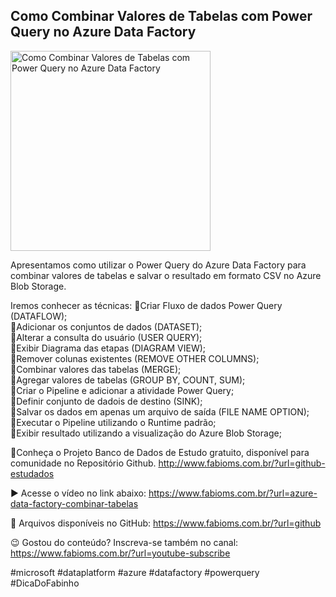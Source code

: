 ## Como Combinar Valores de Tabelas com Power Query no Azure Data Factory

<img src="https://fabioms.com.br/uploads/youtube/7AYLrfdgalc.png" alt="Como Combinar Valores de Tabelas com Power Query no Azure Data Factory" title="Azure Data Factory" width="320"/>

Apresentamos como utilizar o Power Query do Azure Data Factory para combinar valores de tabelas e salvar o resultado em formato CSV no Azure Blob Storage.

Iremos conhecer as técnicas:
🔹Criar Fluxo de dados Power Query (DATAFLOW);  
🔹Adicionar os conjuntos de dados (DATASET);  
🔹Alterar a consulta do usuário (USER QUERY);  
🔹Exibir Diagrama das etapas (DIAGRAM VIEW);  
🔹Remover colunas existentes (REMOVE OTHER COLUMNS);  
🔹Combinar valores das tabelas (MERGE);  
🔹Agregar valores de tabelas (GROUP BY, COUNT, SUM);  
🔹Criar o Pipeline e adicionar a atividade Power Query;  
🔹Definir conjunto de dadois de destino (SINK);  
🔹Salvar os dados em apenas um arquivo de saída (FILE NAME OPTION);  
🔹Executar o Pipeline utilizando o Runtime padrão;  
🔹Exibir resultado utilizando a visualização do Azure Blob Storage;  

🎁Conheça o Projeto Banco de Dados de Estudo gratuito, disponível para comunidade no Repositório Github.
http://www.fabioms.com.br/?url=github-estudados

▶️ Acesse o vídeo no link abaixo:
https://www.fabioms.com.br/?url=azure-data-factory-combinar-tabelas

📁 Arquivos disponíveis no GitHub:
https://www.fabioms.com.br/?url=github

😉 Gostou do conteúdo? Inscreva-se também no canal:
https://www.fabioms.com.br/?url=youtube-subscribe 

#microsoft #dataplatform #azure #datafactory #powerquery #DicaDoFabinho